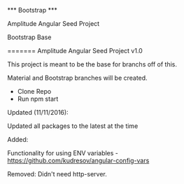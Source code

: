 *** Bootstrap ***

Amplitude Angular Seed Project

Bootstrap Base

=======
Amplitude Angular Seed Project v1.0

This project is meant to be the base for branchs off of this.

Material and Bootstrap branches will be created.

- Clone Repo
- Run npm start

Updated (11/11/2016):

Updated all packages to the latest at the time


Added:

Functionality for using ENV variables - https://github.com/kudresov/angular-config-vars

Removed:
Didn't need http-server.